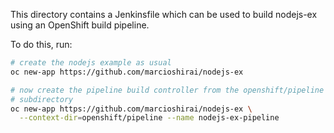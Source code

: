 This directory contains a Jenkinsfile which can be used to build
nodejs-ex using an OpenShift build pipeline.

To do this, run:

```bash
# create the nodejs example as usual
oc new-app https://github.com/marcioshirai/nodejs-ex

# now create the pipeline build controller from the openshift/pipeline
# subdirectory
oc new-app https://github.com/marcioshirai/nodejs-ex \
  --context-dir=openshift/pipeline --name nodejs-ex-pipeline
```
